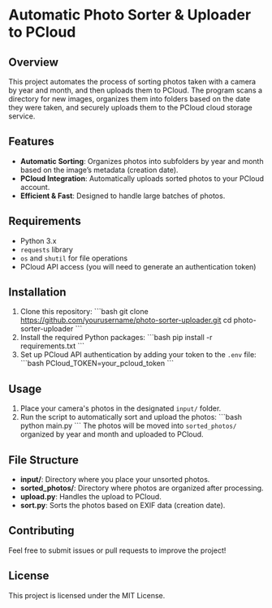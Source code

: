 # Automatic Photo Sorter & Uploader to PCloud
## Overview
This project automates the process of sorting photos taken with a camera by year and month, and then uploads them to 
PCloud. The program scans a directory for new images, organizes them into folders based on the date they were taken, 
and securely uploads them to the PCloud cloud storage service.
## Features
- **Automatic Sorting**: Organizes photos into subfolders by year and month based on the image’s metadata (creation 
date).
- **PCloud Integration**: Automatically uploads sorted photos to your PCloud account.
- **Efficient & Fast**: Designed to handle large batches of photos.
  
## Requirements
- Python 3.x
- `requests` library
- `os` and `shutil` for file operations
- PCloud API access (you will need to generate an authentication token)
## Installation
1. Clone this repository:
   \`\`\`bash
   git clone https://github.com/yourusername/photo-sorter-uploader.git
   cd photo-sorter-uploader
   \`\`\`
2. Install the required Python packages:
   \`\`\`bash
   pip install -r requirements.txt
   \`\`\`
3. Set up PCloud API authentication by adding your token to the `.env` file:
   \`\`\`bash
   PCloud_TOKEN=your_pcloud_token
   \`\`\`
## Usage
1. Place your camera's photos in the designated `input/` folder.
2. Run the script to automatically sort and upload the photos:
   \`\`\`bash
   python main.py
   \`\`\`
   The photos will be moved into `sorted_photos/` organized by year and month and uploaded to PCloud.
## File Structure
- **input/**: Directory where you place your unsorted photos.
- **sorted_photos/**: Directory where photos are organized after processing.
- **upload.py**: Handles the upload to PCloud.
- **sort.py**: Sorts the photos based on EXIF data (creation date).
## Contributing
Feel free to submit issues or pull requests to improve the project!
## License
This project is licensed under the MIT License.


